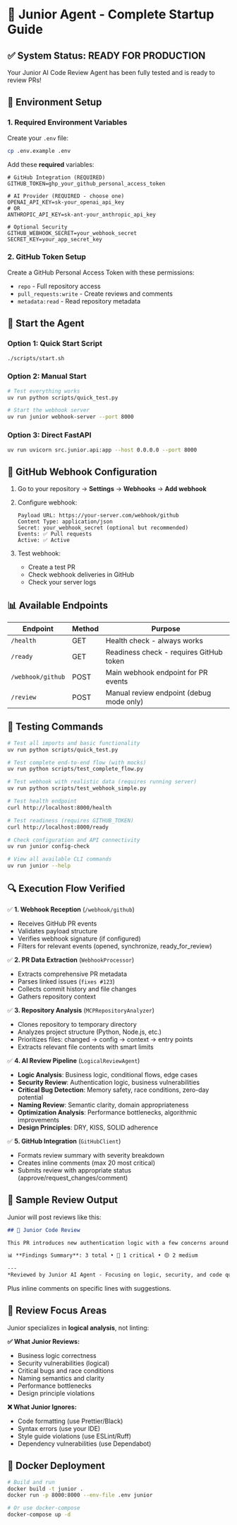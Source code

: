 # 🚀 Junior Agent - Complete Startup Guide

## ✅ **System Status: READY FOR PRODUCTION**

Your Junior AI Code Review Agent has been fully tested and is ready to review PRs!

## 🔧 **Environment Setup**

### 1. Required Environment Variables

Create your `.env` file:
```bash
cp .env.example .env
```

Add these **required** variables:
```env
# GitHub Integration (REQUIRED)
GITHUB_TOKEN=ghp_your_github_personal_access_token

# AI Provider (REQUIRED - choose one)
OPENAI_API_KEY=sk-your_openai_api_key
# OR
ANTHROPIC_API_KEY=sk-ant-your_anthropic_api_key

# Optional Security
GITHUB_WEBHOOK_SECRET=your_webhook_secret
SECRET_KEY=your_app_secret_key
```

### 2. GitHub Token Setup

Create a GitHub Personal Access Token with these permissions:
- `repo` - Full repository access
- `pull_requests:write` - Create reviews and comments  
- `metadata:read` - Read repository metadata

## 🎯 **Start the Agent**

### Option 1: Quick Start Script
```bash
./scripts/start.sh
```

### Option 2: Manual Start
```bash
# Test everything works
uv run python scripts/quick_test.py

# Start the webhook server
uv run junior webhook-server --port 8000
```

### Option 3: Direct FastAPI
```bash
uv run uvicorn src.junior.api:app --host 0.0.0.0 --port 8000
```

## 🔌 **GitHub Webhook Configuration**

1. Go to your repository → **Settings** → **Webhooks** → **Add webhook**

2. Configure webhook:
   ```
   Payload URL: https://your-server.com/webhook/github
   Content Type: application/json
   Secret: your_webhook_secret (optional but recommended)
   Events: ✅ Pull requests
   Active: ✅ Active
   ```

3. Test webhook:
   - Create a test PR
   - Check webhook deliveries in GitHub
   - Check your server logs

## 📊 **Available Endpoints**

| Endpoint | Method | Purpose |
|----------|--------|---------|
| `/health` | GET | Health check - always works |
| `/ready` | GET | Readiness check - requires GitHub token |
| `/webhook/github` | POST | Main webhook endpoint for PR events |
| `/review` | POST | Manual review endpoint (debug mode only) |

## 🧪 **Testing Commands**

```bash
# Test all imports and basic functionality
uv run python scripts/quick_test.py

# Test complete end-to-end flow (with mocks)
uv run python scripts/test_complete_flow.py

# Test webhook with realistic data (requires running server)
uv run python scripts/test_webhook_simple.py

# Test health endpoint
curl http://localhost:8000/health

# Test readiness (requires GITHUB_TOKEN)
curl http://localhost:8000/ready

# Check configuration and API connectivity
uv run junior config-check

# View all available CLI commands
uv run junior --help
```

## 🔍 **Execution Flow Verified**

✅ **1. Webhook Reception** (`/webhook/github`)
- Receives GitHub PR events
- Validates payload structure
- Verifies webhook signature (if configured)
- Filters for relevant events (opened, synchronize, ready_for_review)

✅ **2. PR Data Extraction** (`WebhookProcessor`)
- Extracts comprehensive PR metadata
- Parses linked issues (`fixes #123`)
- Collects commit history and file changes
- Gathers repository context

✅ **3. Repository Analysis** (`MCPRepositoryAnalyzer`)
- Clones repository to temporary directory
- Analyzes project structure (Python, Node.js, etc.)
- Prioritizes files: changed → config → context → entry points
- Extracts relevant file contents with smart limits

✅ **4. AI Review Pipeline** (`LogicalReviewAgent`)
- **Logic Analysis**: Business logic, conditional flows, edge cases
- **Security Review**: Authentication logic, business vulnerabilities
- **Critical Bug Detection**: Memory safety, race conditions, zero-day potential
- **Naming Review**: Semantic clarity, domain appropriateness
- **Optimization Analysis**: Performance bottlenecks, algorithmic improvements
- **Design Principles**: DRY, KISS, SOLID adherence

✅ **5. GitHub Integration** (`GitHubClient`)
- Formats review summary with severity breakdown
- Creates inline comments (max 20 most critical)
- Submits review with appropriate status (approve/request_changes/comment)

## 📝 **Sample Review Output**

Junior will post reviews like this:

```markdown
## 🤖 Junior Code Review

This PR introduces new authentication logic with a few concerns around error handling and security.

📊 **Findings Summary**: 3 total • 🔴 1 critical • 🟡 2 medium

---
*Reviewed by Junior AI Agent - Focusing on logic, security, and code quality*
```

Plus inline comments on specific lines with suggestions.

## 🚨 **Review Focus Areas**

Junior specializes in **logical analysis**, not linting:

**✅ What Junior Reviews:**
- Business logic correctness
- Security vulnerabilities (logical)
- Critical bugs and race conditions
- Naming semantics and clarity
- Performance bottlenecks
- Design principle violations

**❌ What Junior Ignores:**
- Code formatting (use Prettier/Black)
- Syntax errors (use your IDE)
- Style guide violations (use ESLint/Ruff)
- Dependency vulnerabilities (use Dependabot)

## 🐳 **Docker Deployment**

```bash
# Build and run
docker build -t junior .
docker run -p 8000:8000 --env-file .env junior

# Or use docker-compose
docker-compose up -d
```

